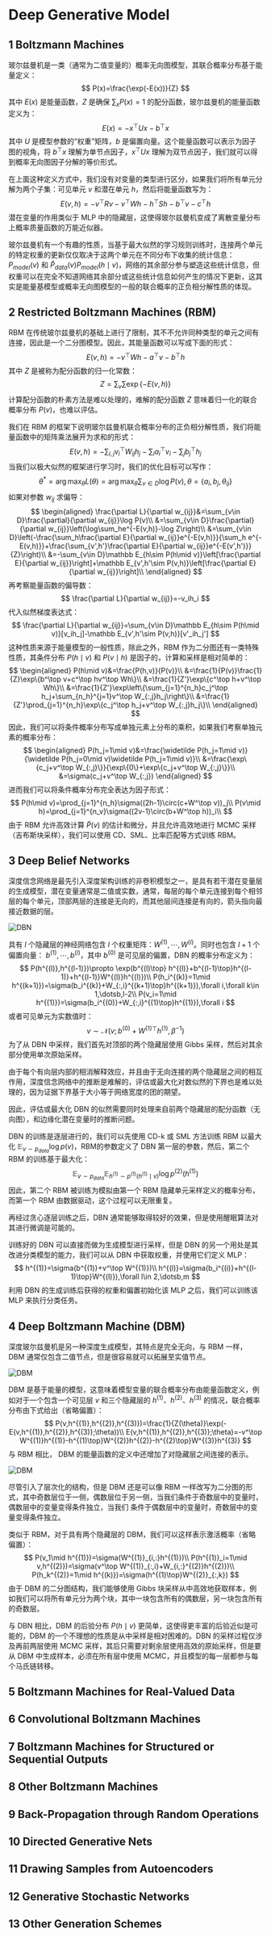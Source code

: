 # Deep Generative Model

## 1 Boltzmann Machines

玻尔兹曼机是一类（通常为二值变量的）概率无向图模型，其联合概率分布基于能量定义：
$$
P(x)=\frac{\exp(-E(x))}{Z}
$$
其中 $E(x)$ 是能量函数，$Z$ 是确保 $\sum_xP(x)=1$ 的配分函数，玻尔兹曼机的能量函数定义为：
$$
E(x)=-x^\top Ux-b^\top x
$$
其中 $U$ 是模型参数的“权重”矩阵，$b$ 是偏置向量。这个能量函数可以表示为因子图的视角，将 $b^\top x$ 理解为单节点因子，$x^\top U x$ 理解为双节点因子，我们就可以得到概率无向图因子分解的等价形式。

在上面这种定义方式中，我们没有对变量的类型进行区分，如果我们将所有单元分解为两个子集：可见单元 $v$ 和潜在单元 $h$，然后将能量函数写为：
$$
E(v,h)=-v^\top Rv-v^\top Wh-h^\top Sh-b^\top v-c^\top h
$$
潜在变量的作用类似于 MLP 中的隐藏层，这使得玻尔兹曼机变成了离散变量分布上概率质量函数的万能近似器。

玻尔兹曼机有一个有趣的性质，当基于最大似然的学习规则训练时，连接两个单元的特定权重的更新仅仅取决于这两个单元在不同分布下收集的统计信息：$P_{model}(v)$ 和 $\hat P_{data}(v)P_{model}(h\mid v)$，网络的其余部分参与塑造这些统计信息，但权重可以在完全不知道网络其余部分或这些统计信息如何产生的情况下更新，这其实是能量基模型或概率无向图模型的一般的联合概率的正负相分解性质的体现。

## 2 Restricted Boltzmann Machines (RBM)

RBM 在传统玻尔兹曼机的基础上进行了限制，其不不允许同种类型的单元之间有连接，因此是一个二分图模型。因此，其能量函数可以写成下面的形式：
$$
E(v,h)=-v^\top Wh-a^\top v-b^\top h
$$
其中 $Z$ 是被称为配分函数的归一化常数：
$$
Z=\sum_v\sum\exp\{-E(v,h)\}
$$
计算配分函数的朴素方法是难以处理的，难解的配分函数 $Z$ 意味着归一化的联合概率分布 $P(v)$，也难以评估。

我们在 RBM 的框架下说明玻尔兹曼机联合概率分布的正负相分解性质，我们将能量函数中的矩阵乘法展开为求和的形式：
$$
E(v,h)=-\sum_{i,j}v_i^\top W_{ij}h_j-\sum_ia_i^\top v_i-\sum_jb_j^\top h_j
$$
当我们以极大似然的框架进行学习时，我们的优化目标可以写作：
$$
\theta^*=\arg\max_{\theta}L(\theta)=\arg\max_\theta\sum_{v\in D}\log P(v),\theta=\{a_i,b_j,\theta_{ij}\}
$$
如果对参数 $w_{ij}$ 求偏导：
$$
\begin{aligned}
\frac{\partial L}{\partial w_{ij}}&=\sum_{v\in D}\frac{\partial}{\partial w_{ij}}\log P(v)\\
&=\sum_{v\in D}\frac{\partial}{\partial w_{ij}}\left(\log\sum_he^{-E(v,h)}-\log Z\right)\\
&=\sum_{v\in D}\left(-\frac{\sum_h\frac{\partial E}{\partial w_{ij}}e^{-E(v,h)}}{\sum_h e^{-E(v,h)}}+\frac{\sum_{v',h'}\frac{\partial E}{\partial w_{ij}}e^{-E(v',h')}}{Z}\right)\\
&=-\sum_{v\in D}\mathbb E_{h\sim P(h\mid v)}\left[\frac{\partial E}{\partial w_{ij}}\right]+\mathbb E_{v',h'\sim P(v,h)}\left[\frac{\partial E}{\partial w_{ij}}\right]\\
\end{aligned}
$$
再考察能量函数的偏导数：
$$
\frac{\partial L}{\partial w_{ij}}=-v_ih_i
$$
代入似然梯度表达式：
$$
\frac{\partial L}{\partial w_{ij}}=\sum_{v\in D}\mathbb E_{h\sim P(h\mid v)}[v_ih_j]-\mathbb E_{v',h'\sim P(v,h)}[v'_ih_j']
$$
这种性质来源于能量模型的一般性质，除此之外，RBM 作为二分图还有一类特殊性质，其条件分布  $P(h\mid v)$ 和 $P(v\mid h)$  是因子的，计算和采样是相对简单的：
$$
\begin{aligned}
P(h\mid v)&=\frac{P(h,v)}{P(v)}\\
&=\frac{1}{P(v)}\frac{1}{Z}\exp\{b^\top v+c^\top hv^\top Wh\}\\
&=\frac{1}{Z'}\exp\{c^\top h+v^\top Wh\}\\
&=\frac{1}{Z'}\exp\left\{\sum_{j=1}^{n_h}c_j^\top h_j+\sum_{n_h}^{j=1}v^\top W_{:,j}h_j\right\}\\
&=\frac{1}{Z'}\prod_{j=1}^{n_h}\exp\{c_j^\top h_j+v^\top W_{:,j}h_j\}\\
\end{aligned}
$$
因此，我们可以将条件概率分布写成单独元素上分布的乘积，如果我们考察单独元素的概率分布：
$$
\begin{aligned}
P(h_j=1\mid v)&=\frac{\widetilde P(h_j=1\mid v)}{\widetilde P(h_j=0\mid v)\widetilde P(h_j=1\mid v)}\\
&=\frac{\exp\{c_j+v^\top W_{:,j}\}}{\exp\{0\}+\exp\{c_j+v^\top W_{:,j}\}}\\
&=\sigma(c_j+v^\top W_{:,j})
\end{aligned}
$$
进而我们可以将条件概率分布完全表达为因子形式：
$$
P(h\mid v)=\prod_{j=1}^{n_h}\sigma((2h-1)\circ(c+W^\top v))_j\\
P(v\mid h)=\prod_{j=1}^{n_v}\sigma((2v-1)\circ(b+W^\top h))_i\\
$$
由于 RBM 允许高效计算 $\widetilde P(v)$ 的估计和微分，并且允许高效地进行 MCMC 采样（吉布斯块采样），我们可以使用 CD、SML、比率匹配等方式训练 RBM。

## 3 Deep Belief Networks

深度信念网络是最先引入深度架构训练的非卷积模型之一，是具有若干潜在变量层的生成模型，潜在变量通常是二值或实数，通常，每层的每个单元连接到每个相邻层的每个单元，顶部两层的连接是无向的，而其他层间连接是有向的，箭头指向最接近数据的层。

![DBN](./images/17.1.png)

具有 $l$ 个隐藏层的神经网络包含 $l$ 个权重矩阵：$W^{(1)},\dotsb,W^{(l)}$。同时也包含 $l+1$ 个偏置向量： $b^{(1)},\dotsb,b^{(l)}$，其中 $b^{(0)}$ 是可见层的偏置，DBN 的概率分布定义为：
$$
P(h^{(l)},h^{(l-1)})\propto \exp(b^{(l)\top} h^{(l)}+b^{(l-1)\top}h^{(l-1)}+h^{(l-1)}W^{(l)}h^{(l)})\\
P(h_i^{(k)}=1\mid h^{(k+1)})=\sigma(b_i^{(k)}+W_{:,i}^{(k+1)\top}h^{(k+1)}),\forall i,\forall k\in 1,\dotsb,l-2\\
P(v_i=1\mid h^{(1)})=\sigma(b_i^{(0)}+W_{:,i}^{(1)\top}h^{(1)}),\forall i
$$
或者可见单元为实数值时：
$$
v\sim \mathcal N(v;b^{(0)}+W^{(1)\top}h^{(1)},\beta^{-1})
$$
为了从 DBN 中采样，我们首先对顶部的两个隐藏层使用 Gibbs 采样，然后对其余部分使用单次原始采样。

由于每个有向层内部的相消解释效应，并且由于无向连接的两个隐藏层之间的相互作用，深度信念网络中的推断是难解的，评估或最大化对数似然的下界也是难以处理的，因为证据下界基于大小等于网络宽度的团的期望。

因此，评估或最大化 DBN 的似然需要同时处理来自前两个隐藏层的配分函数（无向图），和边缘化潜在变量时的推断问题。

DBN 的训练是逐层进行的，我们可以先使用 CD-k 或 SML 方法训练 RBM 以最大化  $\mathbb E_{v\sim p_{data}}\log p(v)$，RBM的参数定义了 DBN 第一层的参数，然后，第二个 RBM 的训练基于最大化：
$$
\mathbb E_{v\sim p_{data}}\mathbb E_{h^{(1)}\sim p^{(1)}(h^{(1)}\mid v)}\log p^{(2)}(h^{(1)})
$$
因此，第二个 RBM 被训练为模拟由第一个 RBM 隐藏单元采样定义的概率分布，而第一个 RBM 由数据驱动，这个过程可以无限重复。

再经过贪心逐层训练之后，DBN 通常能够取得较好的效果，但是使用醒眠算法对其进行微调是可能的。

训练好的 DBN 可以直接而做为生成模型进行采样，但是 DBN 的另一个用处是其改进分类模型的能力，我们可以从 DBN 中获取权重，并使用它们定义 MLP：
$$
h^{(1)}=\sigma(b^{(1)}+v^\top W^{(1)})\\
h^{(l)}=\sigma(b_i^{(i)}+h^{(l-1)\top}W^{(l)}),\forall l\in 2,\dotsb,m
$$
利用 DBN 的生成训练后获得的权重和偏置初始化该 MLP 之后，我们可以训练该 MLP 来执行分类任务。

## 4 Deep Boltzmann Machine (DBM)

深度玻尔兹曼机是另一种深度生成模型，其特点是完全无向，与 RBM 一样，DBM 通常仅包含二值节点，但是很容易就可以拓展至实值节点。

![DBM](./images/17.2.png)

DBM 是基于能量的模型，这意味着模型变量的联合概率分布由能量函数定义，例如对于一个包含一个可见层 $v$ 和三个隐藏层的 $h^{(1)}$、$h^{(2)}$、$h^{(3)}$ 的情况，联合概率分布由下式给出（省略偏置）：
$$
P(v,h^{(1)},h^{(2)},h^{(3)})=\frac{1}{Z(\theta)}\exp(-E(v,h^{(1)},h^{(2)},h^{(3)};\theta))\\
E(v,h^{(1)},h^{(2)},h^{(3)};\theta)=-v^\top W^{(1)}h^{(1)}-h^{(1)\top}W^{(2)}h^{(2)}-h^{(2)\top}W^{(3)}h^{(3)}
$$
与 RBM 相比， DBM 的能量函数的定义中还增加了对隐藏层之间连接的表示。

![DBM](./images/17.3.png)

尽管引入了层次化的结构，但是 DBM 还是可以像 RBM 一样改写为二分图的形式，其中奇数层位于一侧，偶数层位于另一侧，当我们条件于奇数层中的变量时，偶数层中的变量变得条件独立，当我们 条件于偶数层中的变量时，奇数层中的变量变得条件独立。

类似于 RBM，对于具有两个隐藏层的 DBM，我们可以这样表示激活概率（省略偏置）：
$$
P(v_1\mid h^{(1)})=\sigma(W^{(1)}_{i,:}h^{(1)})\\
P(h^{(1)}_i=1\mid v,h^{(2)})=\sigma(v^\top W^{(1)}_{:,i}+W_{i,:}^{(2)}h^{(2)})\\
P(h_k^{(2)}=1\mid h^{(k)})=\sigma(h^{(1)\top}W^{(2)}_{:,k})
$$
由于 DBM 的二分图结构，我们能够使用 Gibbs 块采样从中高效地获取样本，例如我们可以将所有单元分为两个块，其中一块包含所有的偶数层，另一块包含所有的奇数层。

与 DBN 相比，DBM 的后验分布 $P(h\mid v)$ 更简单，这使得更丰富的后验近似是可能的，DBM 的一个不理想的性质是从中采样是相对困难的。DBN 的采样过程仅涉及再前两层使用 MCMC 采样，其后只需要对剩余层使用高效的原始采样，但是要从 DBM 中生成样本，必须在所有层中使用 MCMC，并且模型的每一层都参与每个马氏链转移。



## 5 Boltzmann Machines for Real-Valued Data

## 6 Convolutional Boltzmann Machines

## 7 Boltzmann Machines for Structured or Sequential Outputs
## 8 Other Boltzmann Machines

## 9 Back-Propagation through Random Operations

## 10 Directed Generative Nets

## 11 Drawing Samples from Autoencoders

## 12 Generative Stochastic Networks

## 13 Other Generation Schemes
